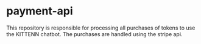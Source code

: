 # payment-api

This repository is responsible for processing all purchases of tokens to use the KITTENN chatbot. The purchases are handled using the stripe api.